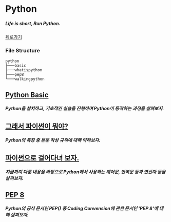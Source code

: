# Python

##### Life is short, Run Python.  

[뒤로가기](/README.md)

### File Structure

```
python
├───basic
├───whatispython
├───pep8
└───walkingpython
```
  
## [Python Basic](/python/basic/README.md)

##### Python을 설치하고, 기초적인 실습을 진행하며 Python이 동작하는 과정을 살펴보자.  

## [그래서 파이썬이 뭐야?](/python/whatispython/README.md)

##### Python의 특징 중 본문 작성 규칙에 대해 익혀보자.

## [파이썬으로 걸어다녀 보자.](/python/walkingpython/README.md)

##### 지금까지 다룬 내용을 바탕으로 Python에서 사용하는 제어문, 반복문 등과 연산자 등을 살펴보자.

## [PEP 8](/python/pep8/README.md)

##### Python의 공식 문서인 PEP() 중 Coding Convension에 관한 문서인 'PEP 8'에 대해 살펴보자.

